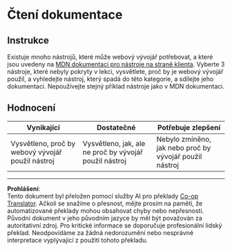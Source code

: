 <!--
CO_OP_TRANSLATOR_METADATA:
{
  "original_hash": "1ce4deaec80130d3a0a3c906568459fc",
  "translation_date": "2025-08-28T04:31:44+00:00",
  "source_file": "1-getting-started-lessons/1-intro-to-programming-languages/assignment.md",
  "language_code": "cs"
}
-->
# Čtení dokumentace

## Instrukce

Existuje mnoho nástrojů, které může webový vývojář potřebovat, a které jsou uvedeny na [MDN dokumentaci pro nástroje na straně klienta](https://developer.mozilla.org/docs/Learn/Tools_and_testing/Understanding_client-side_tools/Overview). Vyberte 3 nástroje, které nebyly pokryty v lekci, vysvětlete, proč by je webový vývojář použil, a vyhledejte nástroj, který spadá do této kategorie, a sdílejte jeho dokumentaci. Nepoužívejte stejný příklad nástroje jako v MDN dokumentaci.

## Hodnocení

Vynikající | Dostatečné | Potřebuje zlepšení
--- | --- | -- |
|Vysvětleno, proč by webový vývojář použil nástroj| Vysvětleno, jak, ale ne proč by vývojář použil nástroj| Nebylo zmíněno, jak nebo proč by vývojář použil nástroj |

---

**Prohlášení**:  
Tento dokument byl přeložen pomocí služby AI pro překlady [Co-op Translator](https://github.com/Azure/co-op-translator). Ačkoli se snažíme o přesnost, mějte prosím na paměti, že automatizované překlady mohou obsahovat chyby nebo nepřesnosti. Původní dokument v jeho původním jazyce by měl být považován za autoritativní zdroj. Pro kritické informace se doporučuje profesionální lidský překlad. Neodpovídáme za žádná nedorozumění nebo nesprávné interpretace vyplývající z použití tohoto překladu.